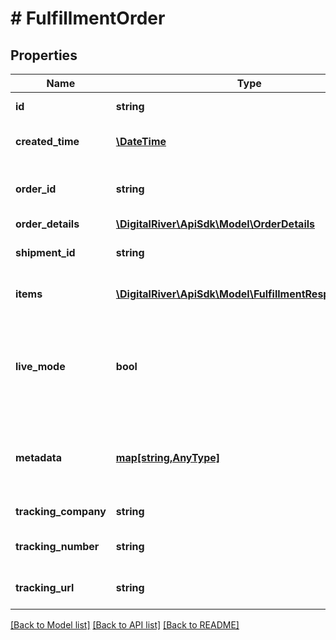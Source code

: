 # # FulfillmentOrder

## Properties

Name | Type | Description | Notes
------------ | ------------- | ------------- | -------------
**id** | **string** | The unique identifier of the Fulfillment. | [optional] [readonly] 
**created_time** | [**\DateTime**](\DateTime.md) | The time when the Fulfillment was created. | [optional] [readonly] 
**order_id** | **string** | The unique identifier of the Order associated with this Fulfillment. | [optional] [readonly] 
**order_details** | [**\DigitalRiver\ApiSdk\Model\OrderDetails**](OrderDetails.md) |  | [optional] 
**shipment_id** | **string** | The unique identifier associated to the shipment | [optional] 
**items** | [**\DigitalRiver\ApiSdk\Model\FulfillmentResponseItem[]**](FulfillmentResponseItem.md) | An array of line items fulfilled and/or cancelled. | [optional] 
**live_mode** | **bool** | Has the value &lt;code&gt;true&lt;/code&gt; if the object exists in live mode or the value &lt;code&gt;false&lt;/code&gt; if the object exists in test mode. | [optional] 
**metadata** | [**map[string,AnyType]**](AnyType.md) | Key-value pairs used to store additional data. Value can be string, boolean or integer types. | [optional] 
**tracking_company** | **string** | The name of the tracking company. | [optional] 
**tracking_number** | **string** | A tracking number provided by the shipping company. | [optional] 
**tracking_url** | **string** | The URL of the tracking page for the Fulfillment. | [optional] 

[[Back to Model list]](../../README.md#documentation-for-models) [[Back to API list]](../../README.md#documentation-for-api-endpoints) [[Back to README]](../../README.md)


